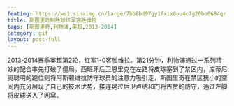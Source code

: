 ```yaml
---
featimg: https://ws1.sinaimg.cn/large/7bb8bd97gy1fxix8ou4c7g20bo0684qr.gif
title: 斯图里奇制胜球红军客胜维拉
tags: [斯图里奇,利物浦,英超,2013-2014]
category: gif
layout: post-full
---
```


2013-2014赛季英超第2轮，红军1-0客胜维拉。第21分钟，利物浦通过一系列精妙的配合率先打破了僵局。西班牙后卫恩里克在左路将皮球塞到了禁区内，库蒂尼奥聪明的跑位则将阿斯顿维拉防守球员的注意力吸引走，斯图里奇在禁区狭小的空间内充分展现了自己的技术优势，接连晃过后卫卢纳和门将古赞的防守，通过左脚将皮球送入了网窝。